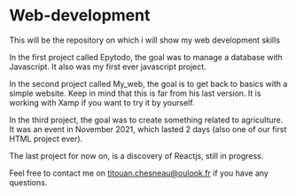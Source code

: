 # Web-development
This will be the repository on which i will show my web development skills

In the first project called Epytodo, the goal was to manage a database with Javascript. It also was my first ever javascript project.

In the second project called My_web, the goal is to get back to basics with a simple website. Keep in mind that this is far from his last version. It is working with Xamp if you want to try it by yourself.

In the third project, the goal was to create something related to agriculture. It was an event in November 2021, which lasted 2 days (also one of our first HTML project ever).

The last project for now on, is a discovery of Reactjs, still in progress.

Feel free to contact me on titouan.chesneau@oulook.fr if you have any questions.
